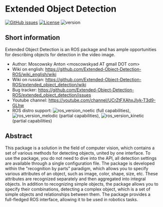# Extended Object Detection
[![GitHub issues](https://img.shields.io/github/issues/Extended-Object-Detection-ROS/extended_object_detection.svg)](https://github.com/Extended-Object-Detection-ROS/extended_object_detection/issues) [![License](https://img.shields.io/badge/License-BSD%203--Clause-blue.svg)](https://opensource.org/licenses/BSD-3-Clause) ![version](https://img.shields.io/badge/version-1.0.0-blue)

## Short information

Extended Object Detection is an ROS package and has ample opportunities for describing objects for detection in the video image. 
 - Author: Moscowsky Anton \<moscowskyad AT gmail DOT com\>
 - Wiki on english: https://github.com/Extended-Object-Detection-ROS/wiki_english/wiki
 - Wiki on russian: https://github.com/Extended-Object-Detection-ROS/extended_object_detection/wiki
 - Bug tracker: https://github.com/Extended-Object-Detection-ROS/extended_object_detection/issues
 - Youtube channel: https://youtube.com/channel/UCrZtFXAhxJIyk-T3d9-GLhw
 - ROS distro support: <a><img src="https://img.shields.io/badge/ROS-Noetic-blue" alt="ros_version_noetic" /></a> (full capabilities), <a><img src="https://img.shields.io/badge/ROS-Melodic-blue" alt="ros_version_melodic" /></a> (partial capabilities), <a><img src="https://img.shields.io/badge/ROS-Melodic-blue" alt="ros_version_kinetic" /></a> (partial capabilities)

## Abstract

This package is a solution in the field of computer vision, which contains a set of various methods for detecting objects, united by one interface. To use the package, you do not need to dive into the API, all detection settings are available through a single configuration file. The package is developed within the "recognition by parts" paradigm, which allows you to specify various attributes of an object, such as image, color, shape, size, etc. These attributes are recognized separately and then aggregated into integral objects. In addition to recognizing simple objects, the package allows you to specify their combinations, detecting a complex object, which is a set of simple objects and relationships between them. The package provides a full-fledged ROS interface, allowing it to be used in robotics tasks.
